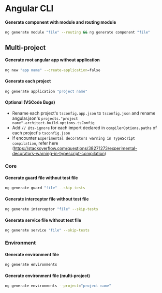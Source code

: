 # Angular CLI

#### Generate component with module and routing module
```bash
ng generate module "file" --routing && ng generate component "file"
```

## Multi-project

#### Generate root angular app without application
```bash
ng new "app name" --create-application=false
```

#### Generate each project
```bash
ng generate application "project name"
```

#### Optional (VSCode Bugs)
- Rename each project's `tsconfig.app.json` to `tsconfig.json` and rename angular.json's `projects."project name".architect.build.options.tsConfig`
- Add `// @ts-ignore` for each import declared in `compilerOptions.paths` of each project's `tsconfig.json`
- If encounter `Experimental decorators warning in TypeScript compilation`, refer here (https://stackoverflow.com/questions/38271273/experimental-decorators-warning-in-typescript-compilation)

### Core

#### Generate guard file without test file
```bash
ng generate guard "file" --skip-tests
```
#### Generate interceptor file without test file
```bash
ng generate interceptor "file" --skip-tests
```
#### Generate service file without test file
```bash
ng generate service "file" --skip-tests
```

### Environment
#### Generate environment file
```bash
ng generate environments
```

#### Generate environment file (multi-project)
```bash
ng generate environments --project="project name"
```